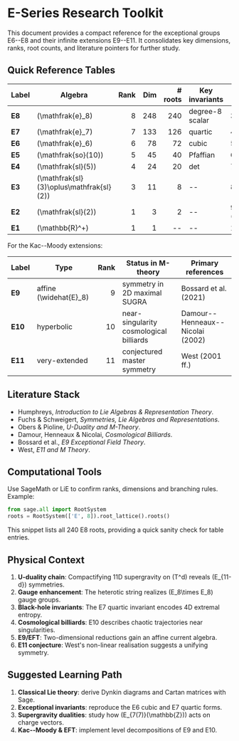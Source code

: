 # E-Series Research Toolkit

This document provides a compact reference for the exceptional groups E6--E8 and their infinite extensions E9--E11. It consolidates key dimensions, ranks, root counts, and literature pointers for further study.

## Quick Reference Tables

| Label | Algebra | Rank | Dim | # roots | Key invariants | Canonical real form in SUGRA |
|------|---------|-----:|----:|-------:|----------------|------------------------------|
| **E8** | \(\mathfrak{e}_8\) | 8 | 248 | 240 | degree-8 scalar | 3D, \(E_{8(8)}\) U-duality |
| **E7** | \(\mathfrak{e}_7\) | 7 | 133 | 126 | quartic | 4D, \(E_{7(7)}\) |
| **E6** | \(\mathfrak{e}_6\) | 6 | 78 | 72 | cubic | 5D, \(E_{6(6)}\) |
| **E5** | \(\mathfrak{so}(10)\) | 5 | 45 | 40 | Pfaffian | 6D, \(SO(5,5)\) |
| **E4** | \(\mathfrak{sl}(5)\) | 4 | 24 | 20 | det | 7D, \(SL(5)\) |
| **E3** | \(\mathfrak{sl}(3)\oplus\mathfrak{sl}(2)\) | 3 | 11 | 8 | -- | 8D, \(SL(3)\times SL(2)\) |
| **E2** | \(\mathfrak{sl}(2)\) | 1 | 3 | 2 | -- | 9D, \(SL(2)\times\mathbb{R}^+\) |
| **E1** | \(\mathbb{R}^+\) | 1 | 1 | -- | -- | 10D dilaton scale |

For the Kac--Moody extensions:

| Label | Type | Rank | Status in M-theory | Primary references |
|------|------|-----:|--------------------|-------------------|
| **E9** | affine \(\widehat{E}_8\) | 9 | symmetry in 2D maximal SUGRA | Bossard et al. (2021) |
| **E10** | hyperbolic | 10 | near-singularity cosmological billiards | Damour--Henneaux--Nicolai (2002) |
| **E11** | very-extended | 11 | conjectured master symmetry | West (2001 ff.) |

## Literature Stack

- Humphreys, *Introduction to Lie Algebras & Representation Theory*.
- Fuchs & Schweigert, *Symmetries, Lie Algebras and Representations*.
- Obers & Pioline, *U-Duality and M-Theory*.
- Damour, Henneaux & Nicolai, *Cosmological Billiards*.
- Bossard et al., *E9 Exceptional Field Theory*.
- West, *E11 and M Theory*.

## Computational Tools

Use SageMath or LiE to confirm ranks, dimensions and branching rules. Example:

```python
from sage.all import RootSystem
roots = RootSystem(['E', 8]).root_lattice().roots()
```

This snippet lists all 240 E8 roots, providing a quick sanity check for table entries.

## Physical Context

1. **U-duality chain**: Compactifying 11D supergravity on \(T^d\) reveals \(E_{11-d}\) symmetries.
2. **Gauge enhancement**: The heterotic string realizes \(E_8\times E_8\) gauge groups.
3. **Black-hole invariants**: The E7 quartic invariant encodes 4D extremal entropy.
4. **Cosmological billiards**: E10 describes chaotic trajectories near singularities.
5. **E9/EFT**: Two-dimensional reductions gain an affine current algebra.
6. **E11 conjecture**: West's non-linear realisation suggests a unifying symmetry.

## Suggested Learning Path

1. **Classical Lie theory**: derive Dynkin diagrams and Cartan matrices with Sage.
2. **Exceptional invariants**: reproduce the E6 cubic and E7 quartic forms.
3. **Supergravity dualities**: study how \(E_{7(7)}(\mathbb{Z})\) acts on charge vectors.
4. **Kac--Moody & EFT**: implement level decompositions of E9 and E10.

